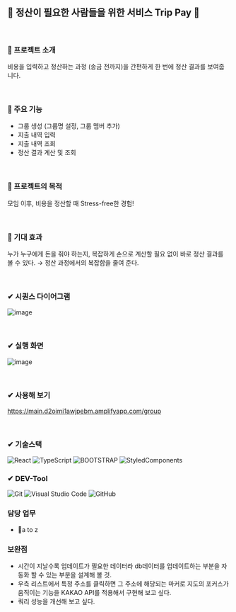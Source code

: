 ## 💸 정산이 필요한 사람들을 위한 서비스 Trip Pay 🧮
<br/>

###  💸  프로젝트 소개
비용을 입력하고 정산하는 과정 (송금 전까지)을 간편하게 한 번에 정산 결과를 보여줍니다.

<br/>

###  💸  주요 기능
- 그룹 생성 (그룹명 설정, 그룹 멤버 추가)
- 지출 내역 입력
- 지출 내역 조회
- 정산 결과 계산 및 조회

<br/>

###  💸  프로젝트의 목적

모임 이후, 비용을 정산할 때 Stress-free한 경험!

<br/>

###  💸  기대 효과

누가 누구에게 돈을 줘야 하는지, 복잡하게 손으로 계산할 필요 없이 바로 정산 결과를 볼 수 있다. → 정산 과정에서의 복잡함을 줄여 준다.


<br/>


###  ✔ 시퀀스 다이어그램

![image](https://github.com/user-attachments/assets/14b33d7f-c125-47e5-a6cb-ff118333ba33)

<br/>

###  ✔ 실행 화면

![image](https://github.com/user-attachments/assets/27f7414c-6a77-4508-9644-bfbca66ef3b1)

<br/>

###  ✔ 사용해 보기
https://main.d2oimi1awjpebm.amplifyapp.com/group


<br/>

### ✔ 기술스택

![React](https://img.shields.io/badge/react-%2320232a.svg?style=for-the-badge&logo=react&logoColor=%2361DAFB) ![TypeScript](https://img.shields.io/badge/typescript-%23007ACC.svg?style=for-the-badge&logo=typescript&logoColor=white) ![BOOTSTRAP](https://img.shields.io/badge/Bootstrap-563D7C?style=for-the-badge&logo=bootstrap&logoColor=white) ![StyledComponents](https://img.shields.io/badge/styled--components-DB7093?style=for-the-badge&logo=styled-components&logoColor=white)


### ✔ DEV-Tool
![Git](https://img.shields.io/badge/git-%23F05033.svg?style=for-the-badge&logo=git&logoColor=white) ![Visual Studio Code](https://img.shields.io/badge/Visual%20Studio%20Code-0078d7.svg?style=for-the-badge&logo=visual-studio-code&logoColor=white) ![GitHub](https://img.shields.io/badge/github-%23121011.svg?style=for-the-badge&logo=github&logoColor=white)

### 담당 업무

- a to z

### 보완점
* 시간이 지날수록 업데이트가 필요한 데이터라 db데이터를 업데이트하는 부분을 자동화 할 수 있는 부분을 설계해 볼 것.
* 우측 리스트에서 특정 주소를 클릭하면 그 주소에 해당되는 마커로 지도의 포커스가 움직이는 기능을 KAKAO API를 적용해서 구현해 보고 싶다.
* 쿼리 성능을 개선해 보고 싶다.
